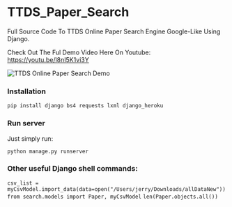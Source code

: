 # TTDS_Paper_Search


Full Source Code To TTDS Online Paper Search Engine Google-Like Using Django.

Check Out The Ful Demo Video Here On Youtube: https://youtu.be/l8nI5K1vi3Y


![TTDS Online Paper Search Demo](demo.gif)

### Installation

```pip install django bs4 requests lxml django_heroku```

### Run server

Just simply run:

```python manage.py runserver```

### Other useful Django shell commands:

```csv_list = myCsvModel.import_data(data=open("/Users/jerry/Downloads/allDataNew"))```
```from search.models import Paper, myCsvModel```
```len(Paper.objects.all())```
